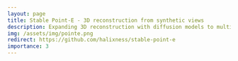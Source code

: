 ```yaml
---
layout: page
title: Stable Point-E - 3D reconstruction from synthetic views 
description: Expanding 3D reconstruction with diffusion models to multiple views with models for view synthesis. 
img: /assets/img/pointe.png
redirect: https://github.com/halixness/stable-point-e
importance: 3
---
```

